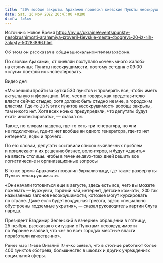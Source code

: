 ```yaml
---
title: "20% вообще закрыты. Арахамия проверил киевские Пункты несокрушимости"
date: Sat, 26 Nov 2022 20:47:00 +0200
draft: false
---
```

Источник: Новое Время https://nv.ua/ukraine/events/punkty-nesokrushimosti-arahamiya-proveril-kievskie-mesta-obogreva-20-iz-nih-zakryty-50286896.html


Об этом он рассказал в общенациональном телемарафоне.

По словам Арахамии, от киевлян поступало «очень много жалоб» на столичные Пункты несокрушимости, поэтому сегодня с 09:00 «слуги» поехали их инспектировать.

 Видео дня   

«Мы решили пройти за сутки 530 пунктов и проверить все, чтобы иметь актуальную информацию. Мне, честно говоря, как представителю власти сейчас стыдно, хотя должно быть стыдно не мне, а городским властям. Где-то 20% этих пунктов несокрушимости вообще закрыты, там никого нет. Хотя всех ночью предупредили, что депутаты будут ехать инспектировать», — сказал он.

Также, по словам нардепа, где-то есть три генератора, но они не подключены, где-то нет вообще ни одного генератора, где-то нет интернета, воды и прочего.

По его словам, депутаты составили список выявленных проблем и привлекают к их решению бизнес, волонтеров, и будут «давить» на власть столицы, чтобы в течение двух-трех дней решить все логистические и организационные вопросы.

В то же время Арахамия похвалил Укрзализныцу, где также развернуты Пункты несокрушимости.

«Они начали готовиться еще в августе, здесь есть все, чего вы можете пожелать — буржуйки, горячий чай, интернет, детские комнаты, 200 так называемых вагонов несокрушимости, которые могут курсировать по стране. Даже если будет воздушная тревога, здесь специально обустроены подземные укрытия», — сказал руководитель партии Слуга народа.

Президент Владимир Зеленский в вечернем обращении в пятницу, 25 ноября, рассказал о ситуации с Пунктами несокрушимости по Украине и заявил, что «не во всех городах местные власти поработали качественно».

Ранее мэр Киева Виталий Кличко заявил, что в столице работают более 400 пунктов обогрева, большинство в школах и других учреждениях социальной сферы.
